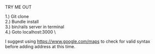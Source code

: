 TRY ME OUT

1.) Git clone \
2.) Bundle install \
3.) bin/rails server in terminal \
4.) Goto localhost:3000 \

I suggest using https://www.google.com/maps to check for valid syntax before
adding address at this time.
